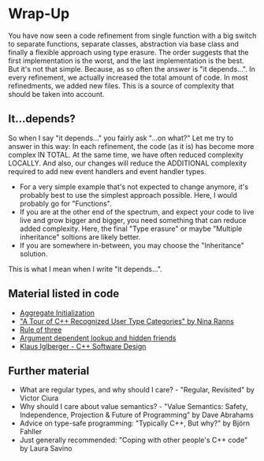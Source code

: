 # Wrap-Up
You have now seen a code refinement from single function with a big switch to separate functions, separate classes, abstraction via base class and finally a flexible approach using type erasure.
The order suggests that the first implementation is the worst, and the last implementation is the best. But it's not that simple. Because, as so often the answer is "it depends...".
In every refinement, we actually increased the total amount of code. In most refinedments, we added new files. This is a source of complexity that should be taken into account.
## It...depends?
So when I say "it depends..." you fairly ask "...on what?"
Let me try to answer in this way:
In each refinement, the code (as it is) has become more complex IN TOTAL. At the same time, we have often reduced complexity LOCALLY. And also, our changes will reduce the ADDITIONAL complexity required to add new event handlers and event handler types.
- For a very simple example that's not expected to change anymore, it's probably best to use the simplest approach possible. Here, I would probably go for "Functions".
- If you are at the other end of the spectrum, and expect your code to live live and grow bigger and bigger, you need something that can reduce added complexity. Here, the final "Type erasure" or maybe "Multiple inheritance" soltions are likely better.
- If you are somewhere in-between, you may choose the "Inheritance" solution.

This is what I mean when I write "it depends...".

## Material listed in code
- [Aggregate Initialization](https://en.cppreference.com/w/cpp/language/aggregate_initialization)
- ["A Tour of C++ Recognized User Type Categories" by Nina Ranns](https://www.youtube.com/watch?v=pdoUnvTwnr4)
- [Rule of three](https://en.cppreference.com/w/cpp/language/rule_of_three)
- [Argument dependent lookup and hidden friends](https://www.modernescpp.com/index.php/argument-dependent-lookup-and-hidden-friends/)
- [Klaus Iglberger - C++ Software Design](https://www.oreilly.com/library/view/c-software-design/9781098113155/)

## Further material
- What are regular types, and why should I care? - "Regular, Revisited" by Victor Ciura
- Why should I care about value semantics? - "Value Semantics: Safety, Independence, Projection & Future of Programming" by Dave Abrahams
- Advice on type-safe programming: "Typically C++, But why?" by Björn Fahller
- Just generally recommended: "Coping with other people's C++ code" by Laura Savino

